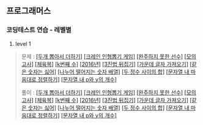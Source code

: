 ## 프로그래머스 
### 코딩테스트 연습 - 레벨별 

1. level 1
> 문제 :
[[두개 뽑아서 더하기]](https://programmers.co.kr/learn/courses/30/lessons/68644)
[[크레인 인형뽑기 게임]](https://programmers.co.kr/learn/courses/30/lessons/64061)
[[완주하지 못한 선수]](https://programmers.co.kr/learn/courses/30/lessons/42576)
[[모의고사]](https://programmers.co.kr/learn/courses/30/lessons/42840)
[[체육복]](https://programmers.co.kr/learn/courses/30/lessons/42862)
[[k번째 수]](https://programmers.co.kr/learn/courses/30/lessons/42748)
[[2016년]](https://programmers.co.kr/learn/courses/30/lessons/12901)
[[3진법 뒤집기]](https://programmers.co.kr/learn/courses/30/lessons/68935)
[[가운데 글자 가져오기]](https://programmers.co.kr/learn/courses/30/lessons/12903)
[[같은 숫자는 싫어]](https://programmers.co.kr/learn/courses/30/lessons/12906)
[[나누어 떨어지는 숫자 배열]](https://programmers.co.kr/learn/courses/30/lessons/12910)
[[두 정수 사이의 합]](https://programmers.co.kr/learn/courses/30/lessons/12912)
[[문자열 내 마음대로 정렬하기]](https://programmers.co.kr/learn/courses/30/lessons/12915)
[[문자열 내 p와 y의 개수]](https://programmers.co.kr/learn/courses/30/lessons/12916)
>
> 풀이 :
[[두개 뽑아서 더하기]](./step/01_level1/두개뽑아서더하기.py)
[[크레인 인형뽑기 게임]](./step/01_level1/크레인인형뽑기게임.py)
[[완주하지 못한 선수]](./step/01_level1/완주하지못한선수.py)
[[모의고사]](./step/01_level1/모의고사.py)
[[체육복]](./step/01_level1/체육복.py)
[[k번째 수]](./step/01_level1/k번째수.py)
[[2016년]](./step/01_level1/2016년.py)
[[3진법 뒤집기]](./step/01_level1/3진법뒤집기.py)
[[가운데 글자 가져오기]](./step/01_level1/가운데글자가져오기.py)
[[같은 숫자는 싫어]](./step/01_level1/같은숫자는싫어.py)
[[나누어 떨어지는 숫자 배열]](./step/01_level1/나누어떨어지는숫자배열.py)
[[두 정수 사이의 합]](./step/01_level1/두정수사이의합.py)
[[문자열 내 마음대로 정렬하기]](./step/01_level1/문자열내마음대로정렬하기.py)
[[문자열 내 p와 y의 개수]](./step/01_level1/문자열내p와y의개수.py)
>


